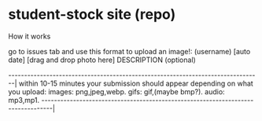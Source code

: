 # student-stock site (repo)



How it works

go to issues tab and use this format to upload an image!:
(username) [auto date]
[drag and drop photo here]
DESCRIPTION (optional)

--------------------------------------------------------------------------------|
within 10-15 minutes your submission should appear depending on what you upload:
images:
png,jpeg,webp.
gifs:
gif,(maybe bmp?).
audio:
mp3,mp1.
---------------------------------------------------------------------------------|
